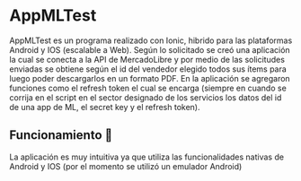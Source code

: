 # AppMLTest
AppMLTest es un programa realizado con Ionic, hibrido para las plataformas Android y IOS (escalable a Web). Según lo solicitado se creó una aplicación la cual se conecta a la API de MercadoLibre y por medio de las solicitudes enviadas se obtiene según el id del vendedor elegido todos sus ítems para luego poder descargarlos en un formato PDF. 
En la aplicación se agregaron funciones como el refresh token el cual se encarga (siempre en cuando se corrija en el script en el sector designado de los servicios los datos del id de una app de ML, el secret key y el refresh token).
## Funcionamiento 🚀
La aplicación es muy intuitiva ya que utiliza las funcionalidades nativas de Android y IOS (por el momento se utilizó un emulador Android) 
